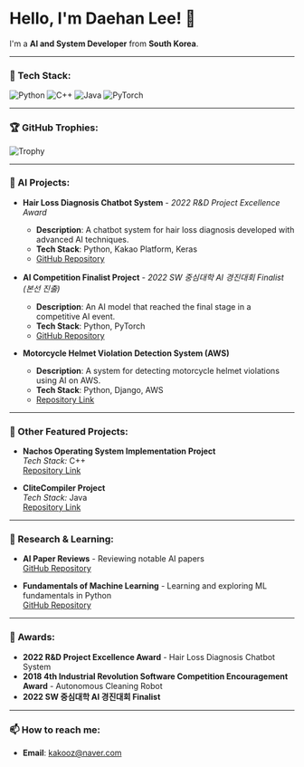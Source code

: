 # Hello, I'm Daehan Lee! 👋

I'm a **AI and System Developer** from **South Korea**.

---

### 🔧 Tech Stack:
![Python](https://img.shields.io/badge/-Python-blue?style=flat&logo=python)
![C++](https://img.shields.io/badge/-C++-00599C?style=flat&logo=c%2B%2B&logoColor=white)
![Java](https://img.shields.io/badge/-Java-red?style=flat&logo=java&logoColor=white)
![PyTorch](https://img.shields.io/badge/-PyTorch-orange?style=flat&logo=pytorch&logoColor=white)

---

### 🏆 GitHub Trophies:
![Trophy](https://github-profile-trophy.vercel.app/?username=leedaehan-kev&theme=darkhub)

---

### 🚀 AI Projects:

- **Hair Loss Diagnosis Chatbot System** - *2022 R&D Project Excellence Award*  
  - **Description**: A chatbot system for hair loss diagnosis developed with advanced AI techniques.  
  - **Tech Stack**: Python, Kakao Platform, Keras  
  - [GitHub Repository](https://github.com/leedaehan-kev?tab=repositories)

- **AI Competition Finalist Project** - *2022 SW 중심대학 AI 경진대회 Finalist (본선 진출)*  
  - **Description**: An AI model that reached the final stage in a competitive AI event.  
  - **Tech Stack**: Python, PyTorch  
  - [GitHub Repository](https://github.com/leedaehan-kev/AI-QUALIFYING-ROUND)

- **Motorcycle Helmet Violation Detection System (AWS)**  
  - **Description**: A system for detecting motorcycle helmet violations using AI on AWS.  
  - **Tech Stack**: Python, Django, AWS  
  - [Repository Link](https://github.com/leedaehan-kev/awsproject)

---

### 💼 Other Featured Projects:

- **Nachos Operating System Implementation Project**  
  *Tech Stack:* C++  
  [Repository Link](https://github.com/leedaehan-kev?page=2&tab=repositories)

- **CliteCompiler Project**  
  *Tech Stack:* Java  
  [Repository Link](https://github.com/leedaehan-kev/CliteCompiler)

---

### 📝 Research & Learning:

- **AI Paper Reviews** - Reviewing notable AI papers  
  [GitHub Repository](https://github.com/leedaehan-kev/PaperReview)

- **Fundamentals of Machine Learning** - Learning and exploring ML fundamentals in Python  
  [GitHub Repository](https://github.com/leedaehan-kev/ML-python)

---

### 🏅 Awards:

- **2022 R&D Project Excellence Award** - Hair Loss Diagnosis Chatbot System
- **2018 4th Industrial Revolution Software Competition Encouragement Award** - Autonomous Cleaning Robot
- **2022 SW 중심대학 AI 경진대회 Finalist**

---

### 📫 How to reach me:

- **Email**: [kakooz@naver.com](mailto:kakooz@naver.com)
